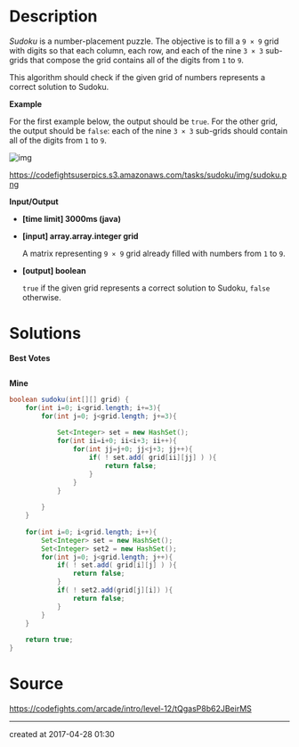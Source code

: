 # Description

*Sudoku* is a number-placement puzzle. The objective is to fill a `9 × 9` grid with digits so that each column, each row, and each of the nine `3 × 3` sub-grids that compose the grid contains all of the digits from `1` to `9`.

This algorithm should check if the given grid of numbers represents a correct solution to Sudoku.

**Example**

For the first example below, the output should be `true`. For the other grid, the output should be `false`: each of the nine `3 × 3` sub-grids should contain all of the digits from `1` to `9`.

![img](https://codefightsuserpics.s3.amazonaws.com/tasks/sudoku/img/sudoku.png?_tm=1492959676075)

https://codefightsuserpics.s3.amazonaws.com/tasks/sudoku/img/sudoku.png



**Input/Output**

- **[time limit] 3000ms (java)**


- **[input] array.array.integer grid**

  A matrix representing `9 × 9` grid already filled with numbers from `1` to `9`.

- **[output] boolean**

  `true` if the given grid represents a correct solution to Sudoku, `false` otherwise.



# Solutions

**Best Votes**

``` java

```

**Mine**

``` java
boolean sudoku(int[][] grid) {
    for(int i=0; i<grid.length; i+=3){
        for(int j=0; j<grid.length; j+=3){
            
            Set<Integer> set = new HashSet();
            for(int ii=i+0; ii<i+3; ii++){
                for(int jj=j+0; jj<j+3; jj++){
                    if( ! set.add( grid[ii][jj] ) ){
                        return false;
                    }
                }
            }          
            
        }
    }
    
    for(int i=0; i<grid.length; i++){
        Set<Integer> set = new HashSet();
        Set<Integer> set2 = new HashSet();
        for(int j=0; j<grid.length; j++){
            if( ! set.add( grid[i][j] ) ){
                return false;
            }
            if( ! set2.add(grid[j][i]) ){
                return false;
            }
        }
    }    
    
    return true;
}
```

# Source

https://codefights.com/arcade/intro/level-12/tQgasP8b62JBeirMS

---

created at 2017-04-28 01:30